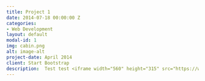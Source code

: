 ```yaml
---
title: Project 1
date: 2014-07-18 00:00:00 Z
categories:
- Web Development
layout: default
modal-id: 1
img: cabin.png
alt: image-alt
project-date: April 2014
client: Start Bootstrap
description:  Test test <iframe width="560" height="315" src="https://www.youtube.com/embed/vMhAX3AjnEI" frameborder="0" allow="autoplay; encrypted-media" allowfullscreen></iframe>
---
```


